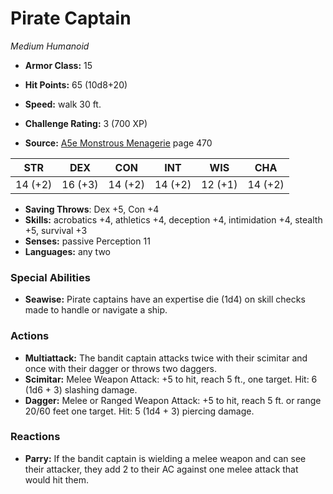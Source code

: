 # Pirate Captain

*Medium* *Humanoid*

- **Armor Class:** 15
- **Hit Points:** 65 (10d8+20)
- **Speed:** walk 30 ft.

- **Challenge Rating:** 3 (700 XP)
- **Source:** [A5e Monstrous Menagerie](https://enpublishingrpg.com/products/level-up-monstrous-menagerie-a5e) page 470

| STR | DEX | CON | INT | WIS | CHA |
| --- | --- | --- | --- | --- | --- |
| 14 (+2) | 16 (+3) | 14 (+2) | 14 (+2) | 12 (+1) | 14 (+2) |

- **Saving Throws**: Dex +5, Con +4
- **Skills:** acrobatics +4, athletics +4, deception +4, intimidation +4, stealth +5, survival +3
- **Senses:** passive Perception 11
- **Languages:** any two

### Special Abilities

- **Seawise:** Pirate captains have an expertise die (1d4) on skill checks made to handle or navigate a ship.

### Actions

- **Multiattack:** The bandit captain attacks twice with their scimitar and once with their dagger or throws two daggers.
- **Scimitar:** Melee Weapon Attack: +5 to hit, reach 5 ft., one target. Hit: 6 (1d6 + 3) slashing damage.
- **Dagger:** Melee or Ranged Weapon Attack: +5 to hit, reach 5 ft. or range 20/60 feet  one target. Hit: 5 (1d4 + 3) piercing damage.

### Reactions

- **Parry:** If the bandit captain is wielding a melee weapon and can see their attacker, they add 2 to their AC against one melee attack that would hit them.


